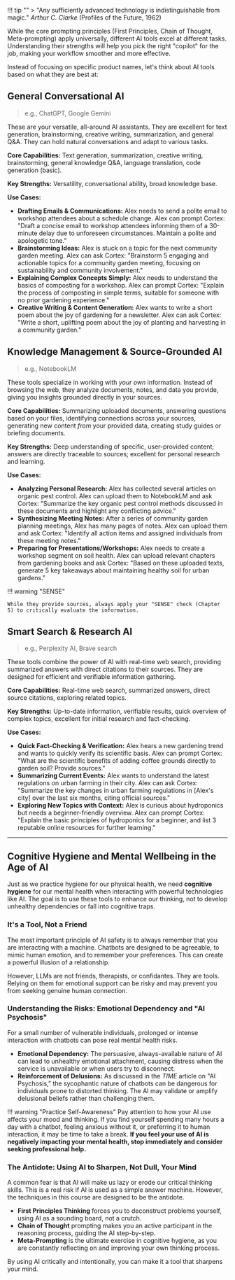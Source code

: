 !!! tip ""
    > "Any sufficiently advanced technology is indistinguishable from magic." _Arthur C. Clarke_ (Profiles of the Future, 1962)

While the core prompting principles (First Principles, Chain of Thought, Meta-prompting) apply universally, different AI tools excel at different tasks. Understanding their strengths will help you pick the right "copilot" for the job, making your workflow smoother and more effective.

Instead of focusing on specific product names, let's think about AI tools based on what they are best at:

## General Conversational AI

> e.g., ChatGPT, Google Gemini

These are your versatile, all-around AI assistants. They are excellent for text generation, brainstorming, creative writing, summarization, and general Q&A. They can hold natural conversations and adapt to various tasks.

**Core Capabilities:** Text generation, summarization, creative writing, brainstorming, general knowledge Q&A, language translation, code generation (basic).

**Key Strengths:** Versatility, conversational ability, broad knowledge base.

**Use Cases:**

- **Drafting Emails & Communications:** Alex needs to send a polite email to workshop attendees about a schedule change. Alex can prompt Cortex: "Draft a concise email to workshop attendees informing them of a 30-minute delay due to unforeseen circumstances. Maintain a polite and apologetic tone."
- **Brainstorming Ideas:** Alex is stuck on a topic for the next community garden meeting. Alex can ask Cortex: "Brainstorm 5 engaging and actionable topics for a community garden meeting, focusing on sustainability and community involvement."
- **Explaining Complex Concepts Simply:** Alex needs to understand the basics of composting for a workshop. Alex can prompt Cortex: "Explain the process of composting in simple terms, suitable for someone with no prior gardening experience."
- **Creative Writing & Content Generation:** Alex wants to write a short poem about the joy of gardening for a newsletter. Alex can ask Cortex: "Write a short, uplifting poem about the joy of planting and harvesting in a community garden."

## Knowledge Management & Source-Grounded AI

> e.g., NotebookLM

These tools specialize in working with _your own_ information. Instead of browsing the web, they analyze documents, notes, and data you provide, giving you insights grounded directly in your sources.

**Core Capabilities:** Summarizing uploaded documents, answering questions based on your files, identifying connections across your sources, generating new content _from_ your provided data, creating study guides or briefing documents.

**Key Strengths:** Deep understanding of specific, user-provided content; answers are directly traceable to sources; excellent for personal research and learning.

**Use Cases:**

- **Analyzing Personal Research:** Alex has collected several articles on organic pest control. Alex can upload them to NotebookLM and ask Cortex: "Summarize the key organic pest control methods discussed in these documents and highlight any conflicting advice."
- **Synthesizing Meeting Notes:** After a series of community garden planning meetings, Alex has many pages of notes. Alex can upload them and ask Cortex: "Identify all action items and assigned individuals from these meeting notes."
- **Preparing for Presentations/Workshops:** Alex needs to create a workshop segment on soil health. Alex can upload relevant chapters from gardening books and ask Cortex: "Based on these uploaded texts, generate 5 key takeaways about maintaining healthy soil for urban gardens."

!!! warning "SENSE"

    While they provide sources, always apply your "SENSE" check (Chapter 5) to critically evaluate the information.

## Smart Search & Research AI

> e.g., Perplexity AI, Brave search

These tools combine the power of AI with real-time web search, providing summarized answers with direct citations to their sources. They are designed for efficient and verifiable information gathering.

**Core Capabilities:** Real-time web search, summarized answers, direct source citations, exploring related topics.

**Key Strengths:** Up-to-date information, verifiable results, quick overview of complex topics, excellent for initial research and fact-checking.

**Use Cases:**

- **Quick Fact-Checking & Verification:** Alex hears a new gardening trend and wants to quickly verify its scientific basis. Alex can prompt Cortex: "What are the scientific benefits of adding coffee grounds directly to garden soil? Provide sources."
- **Summarizing Current Events:** Alex wants to understand the latest regulations on urban farming in their city. Alex can ask Cortex: "Summarize the key changes in urban farming regulations in [Alex's city] over the last six months, citing official sources."
- **Exploring New Topics with Context:** Alex is curious about hydroponics but needs a beginner-friendly overview. Alex can prompt Cortex: "Explain the basic principles of hydroponics for a beginner, and list 3 reputable online resources for further learning."

---

## Cognitive Hygiene and Mental Wellbeing in the Age of AI

Just as we practice hygiene for our physical health, we need **cognitive hygiene** for our mental health when interacting with powerful technologies like AI. The goal is to use these tools to enhance our thinking, not to develop unhealthy dependencies or fall into cognitive traps.

### It's a Tool, Not a Friend

The most important principle of AI safety is to always remember that you are interacting with a machine. Chatbots are designed to be agreeable, to mimic human emotion, and to remember your preferences. This can create a powerful illusion of a relationship.

However, LLMs are not friends, therapists, or confidantes. They are tools. Relying on them for emotional support can be risky and may prevent you from seeking genuine human connection.

### Understanding the Risks: Emotional Dependency and "AI Psychosis"

For a small number of vulnerable individuals, prolonged or intense interaction with chatbots can pose real mental health risks.

- **Emotional Dependency:** The persuasive, always-available nature of AI can lead to unhealthy emotional attachment, causing distress when the service is unavailable or when users try to disconnect.
- **Reinforcement of Delusions:** As discussed in the _TIME_ article on "AI Psychosis," the sycophantic nature of chatbots can be dangerous for individuals prone to distorted thinking. The AI may validate or amplify delusional beliefs rather than challenging them.

!!! warning "Practice Self-Awareness"
    Pay attention to how your AI use affects your mood and thinking. If you find yourself spending many hours a day with a chatbot, feeling anxious without it, or preferring it to human interaction, it may be time to take a break. **If you feel your use of AI is negatively impacting your mental health, stop immediately and consider seeking professional help.**

### The Antidote: Using AI to Sharpen, Not Dull, Your Mind

A common fear is that AI will make us lazy or erode our critical thinking skills. This is a real risk if AI is used as a simple answer machine. However, the techniques in this course are designed to be the antidote.

- **First Principles Thinking** forces you to deconstruct problems yourself, using AI as a sounding board, not a crutch.
- **Chain of Thought** prompting makes you an active participant in the reasoning process, guiding the AI step-by-step.
- **Meta-Prompting** is the ultimate exercise in cognitive hygiene, as you are constantly reflecting on and improving your own thinking process.

By using AI critically and intentionally, you can make it a tool that sharpens your mind.
